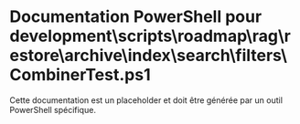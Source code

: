 # Documentation PowerShell pour development\scripts\roadmap\rag\restore\archive\index\search\filters\CombinerTest.ps1

Cette documentation est un placeholder et doit être générée par un outil PowerShell spécifique.

